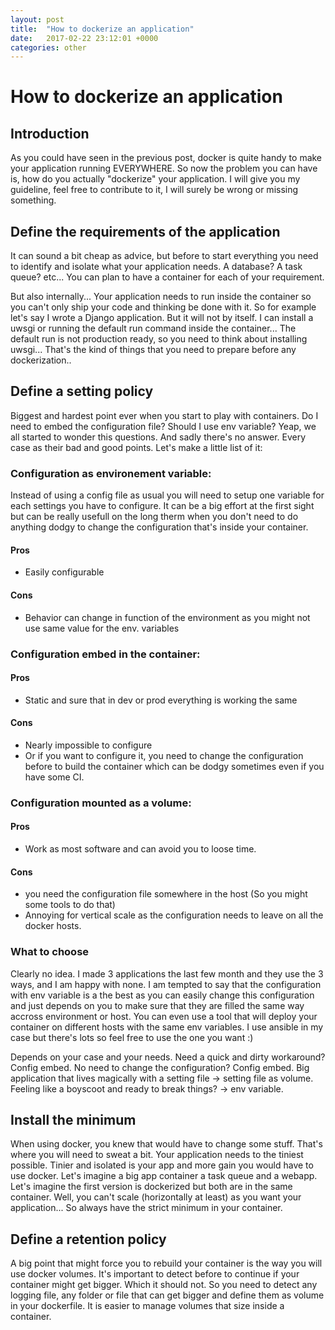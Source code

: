 ```yaml
---
layout: post
title:  "How to dockerize an application"
date:   2017-02-22 23:12:01 +0000
categories: other
---
```


# How to dockerize an application

## Introduction

As you could have seen in the previous post, docker is quite handy to make your application running EVERYWHERE. So now the problem you can have is, how do you actually "dockerize" your application. I will give you my guideline, feel free to contribute to it, I will surely be wrong or missing something.

## Define the requirements of the application

It can sound a bit cheap as advice, but before to start everything you need to identify and isolate what your application needs. A database? A task queue? etc... You can plan to have a container for each of your requirement.

But also internally... Your application needs to run inside the container so you can't only ship your code and thinking be done with it. So for example let's say I wrote a Django application. But it will not by itself. I can install a uwsgi or running the default run command inside the container... The default run is not production ready, so you need to think about installing uwsgi... That's the kind of things that you need to prepare before any dockerization..


## Define a setting policy

Biggest and hardest point ever when you start to play with containers. Do I need to embed the configuration file? Should I use env variable? Yeap, we all started to wonder this questions. And sadly there's no answer. Every case as their bad and good points. Let's make a little list of it:

### Configuration as environement variable:

Instead of using a config file as usual you will need to setup one variable for each settings you have to configure. It can be a big effort at the first sight but can be really usefull on the long therm when you don't need to do anything dodgy to change the configuration that's inside your container.

#### Pros

* Easily configurable

#### Cons

* Behavior can change in function of the environment as you might not use same value for the env. variables

### Configuration embed in the container:

#### Pros

* Static and sure that in dev or prod everything is working the same

#### Cons

* Nearly impossible to configure
* Or if you want to configure it, you need to change the configuration before to build the container which can be dodgy sometimes even if you have some CI.

### Configuration mounted as a volume:

#### Pros
* Work as most software and can avoid you to loose time.

#### Cons
* you need the configuration file somewhere in the host (So you might some tools to do that)
* Annoying for vertical scale as the configuration needs to leave on all the docker hosts.

### What to choose

Clearly no idea. I made 3 applications the last few month and they use the 3 ways, and I am happy with none. I am tempted to say that the configuration with env variable is a the best as you can easily change this configuration and just depends on you to make sure that they are filled the same way accross environment or host. You can even use a tool that will deploy your container on different hosts with the same env variables. I use ansible in my case but there's lots so feel free to use the one you want :)

Depends on your case and your needs. Need a quick and dirty workaround?  Config embed. No need to change the configuration? Config embed. Big application that lives magically with a setting file -> setting file as volume. Feeling like a boyscoot and ready to break things? -> env variable.

## Install the minimum

When using docker, you knew that would have to change some stuff. That's where you will need to sweat a bit. Your application needs to the tiniest possible. Tinier and isolated is your app and more gain you would have to use docker. Let's imagine a big app container a task queue and a webapp. Let's imagine the first version is dockerized but both are in the same container. Well, you can't scale (horizontally at least) as you want your application... So always have the strict minimum in your container.

## Define a retention policy

A big point that might force you to rebuild your container is the way you will use docker volumes. It's important to detect before to continue if your container might get bigger. Which it should not. So you need to detect any logging file, any folder or file that can get bigger and define them as volume in your dockerfile. It is easier to manage volumes that size inside a container.

